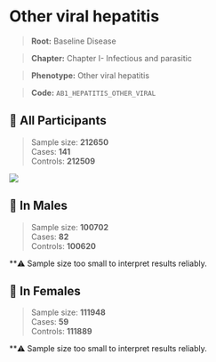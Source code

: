 # Other viral hepatitis

> **Root:** Baseline Disease  

> **Chapter:** Chapter I- Infectious and parasitic  

> **Phenotype:** Other viral hepatitis  

> **Code:** `AB1_HEPATITIS_OTHER_VIRAL`

## 🧪 All Participants  
> Sample size: **212650**  
> Cases: **141**  
> Controls: **212509**
<img src="/Disease/Figures/ALL/Baseline/AB1_HEPATITIS_OTHER_VIRAL.png"/>
<CsvTable src="/public/Disease/Data/ALL/Baseline/LG_AB1_HEPATITIS_OTHER_VIRAL.csv" label="🔍 View full results" />

## 👨 In Males  
> Sample size: **100702**  
> Cases: **82**  
> Controls: **100620**

**⚠️ Sample size too small to interpret results reliably.

## 👩 In Females  
> Sample size: **111948**  
> Cases: **59**  
> Controls: **111889**

**⚠️ Sample size too small to interpret results reliably.
